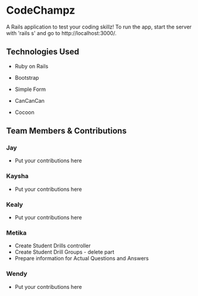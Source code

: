 # CodeChampz

A Rails application to test your coding skillz! To run the app, start the server with 'rails s' and go to http://localhost:3000/.


## Technologies Used

* Ruby on Rails

* Bootstrap

* Simple Form

* CanCanCan

* Cocoon


## Team Members & Contributions


### Jay

* Put your contributions here


### Kaysha

* Put your contributions here


### Kealy

* Put your contributions here


### Metika

* Create Student Drills controller
* Create Student Drill Groups - delete part
* Prepare information for Actual Questions and Answers


### Wendy

* Put your contributions here
